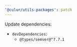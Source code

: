 ```yaml
---
'@culur/utils-packages': patch
---
```


Update dependencies:

- `devDependencies`:
  - `@types/semver@^7.7.1`
